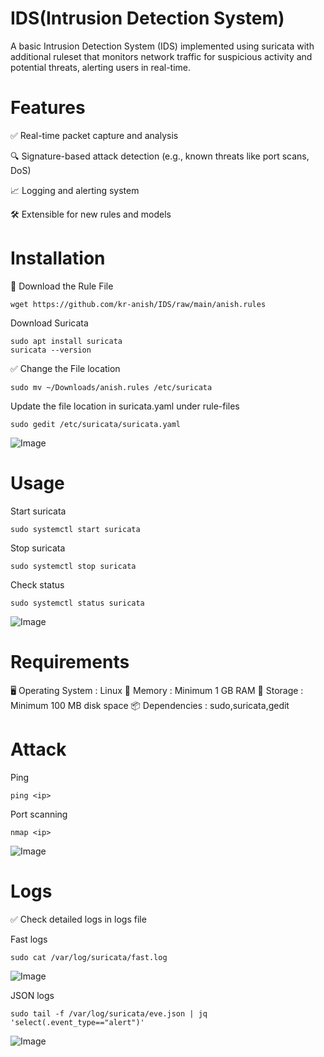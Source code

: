 # IDS(Intrusion Detection System)
A basic Intrusion Detection System (IDS) implemented using suricata with additional ruleset that monitors network traffic for suspicious activity and potential threats, alerting users in real-time.

# Features

✅ Real-time packet capture and analysis

🔍 Signature-based attack detection (e.g., known threats like port scans, DoS)

📈 Logging and alerting system

🛠️ Extensible for new rules and models

# Installation
🔽 Download the Rule File
```
wget https://github.com/kr-anish/IDS/raw/main/anish.rules
```
Download Suricata
```
sudo apt install suricata
suricata --version
```

✅ Change the File location
```
sudo mv ~/Downloads/anish.rules /etc/suricata
```
Update the file location in suricata.yaml under rule-files
```
sudo gedit /etc/suricata/suricata.yaml
```
![Image](https://github.com/user-attachments/assets/8303ecfa-6da3-4dc0-b84e-71aff24ac9d2)

# Usage
Start suricata
```
sudo systemctl start suricata
```
Stop suricata
```
sudo systemctl stop suricata
```
Check status
```
sudo systemctl status suricata
```
![Image](https://github.com/user-attachments/assets/f1733e94-c8ee-4891-ad6c-1ba178dafdf2)

# Requirements
🖥️ Operating System : Linux
🧠 Memory : Minimum 1 GB RAM
💾 Storage : Minimum 100 MB disk space
📦 Dependencies : sudo,suricata,gedit

# Attack

Ping
```
ping <ip>
```
Port scanning
```
nmap <ip>
```
![Image](https://github.com/user-attachments/assets/84d99e43-85bf-4102-a0dc-d51b06189d8d)

# Logs

✅ Check detailed logs in logs file

Fast logs
```
sudo cat /var/log/suricata/fast.log
```
![Image](https://github.com/user-attachments/assets/d7fcc431-971d-4681-b7d8-aca42c89e47a)

JSON logs
```
sudo tail -f /var/log/suricata/eve.json | jq 'select(.event_type=="alert")'
```
![Image](https://github.com/user-attachments/assets/fda3d293-9533-491f-bd7f-61c3c8f8300c)


